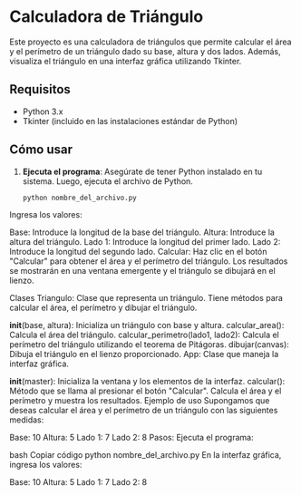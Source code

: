 # Calculadora de Triángulo

Este proyecto es una calculadora de triángulos que permite calcular el área y el perímetro de un triángulo dado su base, altura y dos lados. Además, visualiza el triángulo en una interfaz gráfica utilizando Tkinter.

## Requisitos

- Python 3.x
- Tkinter (incluido en las instalaciones estándar de Python)

## Cómo usar

1. **Ejecuta el programa**:
   Asegúrate de tener Python instalado en tu sistema. Luego, ejecuta el archivo de Python.

   ```bash
   python nombre_del_archivo.py
Ingresa los valores:

Base: Introduce la longitud de la base del triángulo.
Altura: Introduce la altura del triángulo.
Lado 1: Introduce la longitud del primer lado.
Lado 2: Introduce la longitud del segundo lado.
Calcular: Haz clic en el botón "Calcular" para obtener el área y el perímetro del triángulo. Los resultados se mostrarán en una ventana emergente y el triángulo se dibujará en el lienzo.

Clases
Triangulo: Clase que representa un triángulo. Tiene métodos para calcular el área, el perímetro y dibujar el triángulo.

__init__(base, altura): Inicializa un triángulo con base y altura.
calcular_area(): Calcula el área del triángulo.
calcular_perimetro(lado1, lado2): Calcula el perímetro del triángulo utilizando el teorema de Pitágoras.
dibujar(canvas): Dibuja el triángulo en el lienzo proporcionado.
App: Clase que maneja la interfaz gráfica.

__init__(master): Inicializa la ventana y los elementos de la interfaz.
calcular(): Método que se llama al presionar el botón "Calcular". Calcula el área y el perímetro y muestra los resultados.
Ejemplo de uso
Supongamos que deseas calcular el área y el perímetro de un triángulo con las siguientes medidas:

Base: 10
Altura: 5
Lado 1: 7
Lado 2: 8
Pasos:
Ejecuta el programa:

bash
Copiar código
python nombre_del_archivo.py
En la interfaz gráfica, ingresa los valores:

Base: 10
Altura: 5
Lado 1: 7
Lado 2: 8
